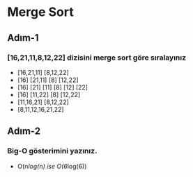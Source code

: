 # Merge Sort

## Adım-1
### [16,21,11,8,12,22] dizisini merge sort göre sıralayınız
- [16,21,11] [8,12,22]
- [16] [21,11] [8] [12,22]
- [16] [21] [11] [8] [12] [22]
- [16] [11,22] [8] [12,22]
- [11,16,21] [8,12,22]
- [8,11,12,16,21,22]

## Adım-2
### Big-O gösterimini yazınız.
- O(n*log(n) ise O(6*log(6))
